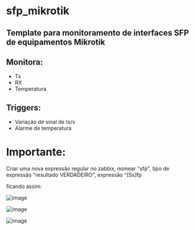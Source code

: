 # sfp_mikrotik

## Template para monitoramento de interfaces SFP de equipamentos Mikrotik

## Monitora:
 - Tx
 - RX
 - Temperatura

## Triggers:
 - Variação de sinal de tx/x
 - Alarme de temperatura
 
 # Importante:
 Criar uma nova expressão regular no zabbix, nomear "sfp", tipo de expressão "resultado VERDADEIRO", expressão ^[Ss]fp
 
 ficando assim:
 
 ![image](https://github.com/anderson-raber/sfp_mikrotik/blob/master/Anota%C3%A7%C3%A3o%202019-08-28%20105457.png)

 ![image](https://github.com/anderson-raber/sfp_mikrotik/blob/master/Anota%C3%A7%C3%A3o%202019-08-28%20132230.png)

 ![image](https://github.com/anderson-raber/sfp_mikrotik/blob/master/Anota%C3%A7%C3%A3o%202019-08-28%20132251.png)
